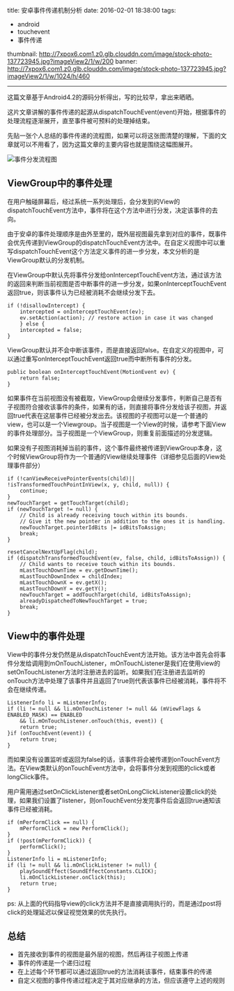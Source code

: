 title: 安卓事件传递机制分析
date: 2016-02-01 18:38:00
tags: 
- android
- touchevent
- 事件传递

thumbnail: http://7xpox6.com1.z0.glb.clouddn.com/image/stock-photo-137723945.jpg?imageView2/1/w/200
banner: http://7xpox6.com1.z0.glb.clouddn.com/image/stock-photo-137723945.jpg?imageView2/1/w/1024/h/460 

---

这篇文章基于Android4.2的源码分析得出，写的比较早，拿出来晒晒。

这片文章讲解的事件传递的起源从dispatchTouchEvent(event)开始，根据事件的处理流程逐渐展开，直至事件被可预料的处理掉结束。

<!--more-->

先贴一张个人总结的事件传递的流程图，如果可以将这张图清楚的理解，下面的文章就可以不用看了，因为这篇文章的主要内容也就是围绕这幅图展开。

![事件分发流程图](http://7xpox6.com1.z0.glb.clouddn.com/image/android_view_event_pass.jpg)

## ViewGroup中的事件处理

在用户触碰屏幕后，经过系统一系列处理后，会分发到的View的dispatchTouchEvent方法中，事件将在这个方法中进行分发，决定该事件的去向。

由于安卓的事件处理顺序是由外至里的，既外层视图最先拿到对应的事件，既事件会优先传递到ViewGroup的dispatchTouchEvent方法中。在自定义视图中可以重写dispatchTouchEvent这个方法定义事件的进一步分发，本文分析的是ViewGroup默认的分发机制。

在ViewGroup中默认先将事件分发给onInterceptTouchEvent方法，通过该方法的返回来判断当前视图是否中断事件的进一步分发，如果onInterceptTouchEvent返回true，则该事件认为已经被消耗不会继续分发下去。

```
if (!disallowIntercept) {  
    intercepted = onInterceptTouchEvent(ev);  
    ev.setAction(action); // restore action in case it was changed  
    } else {  
    intercepted = false;  
}
```

ViewGroup默认并不会中断该事件，而是直接返回false。在自定义的视图中，可以通过重写onInterceptTouchEvent返回true而中断所有事件的分发。

```
public boolean onInterceptTouchEvent(MotionEvent ev) {  
    return false;  
} 
``` 

如果事件在当前视图没有被截取，ViewGroup会继续分发事件，判断自己是否有子视图符合接收该事件的条件，如果有的话，则直接将事件分发给该子视图，并返回true代表在这层事件已经被分发出去。该视图的子视图可以是一个普通的view，也可以是一个Viewgroup。当子视图是一个View的时候，请参考下面View的事件处理部分。当子视图是一个ViewGroup，则重复前面描述的分发逻辑。

如果没有子视图消耗掉当前的事件，这个事件最终被传递到ViewGroup本身，这个时候ViewGroup将作为一个普通的View继续处理事件（详细参见后面的View处理事件部分）
    
```
if (!canViewReceivePointerEvents(child)|| !isTransformedTouchPointInView(x, y, child, null)) {  
    continue;  
}
newTouchTarget = getTouchTarget(child);  
if (newTouchTarget != null) {  
    // Child is already receiving touch within its bounds.  
    // Give it the new pointer in addition to the ones it is handling.  
    newTouchTarget.pointerIdBits |= idBitsToAssign;  
    break;  
}  
  
resetCancelNextUpFlag(child);  
if (dispatchTransformedTouchEvent(ev, false, child, idBitsToAssign)) {  
    // Child wants to receive touch within its bounds.  
    mLastTouchDownTime = ev.getDownTime();  
    mLastTouchDownIndex = childIndex;  
    mLastTouchDownX = ev.getX();  
    mLastTouchDownY = ev.getY();  
    newTouchTarget = addTouchTarget(child, idBitsToAssign);  
    alreadyDispatchedToNewTouchTarget = true;  
    break;  
} 
```

## View中的事件处理

View中的事件分发仍然是从dispatchTouchEvent方法开始。该方法中首先会将事件分发给调用到mOnTouchListener，mOnTouchListener是我们在使用view的setOnTouchListener方法时注册进去的监听。如果我们在注册进去监听的onTouch方法中处理了该事件并且返回了true则代表该事件已经被消耗，事件将不会在继续传递。
      
```
ListenerInfo li = mListenerInfo;  
if (li != null && li.mOnTouchListener != null && (mViewFlags & ENABLED_MASK) == ENABLED  
    && li.mOnTouchListener.onTouch(this, event)) {  
    return true;  
}if (onTouchEvent(event)) {  
    return true;  
}
```

而如果没有设置监听或返回为false的话，该事件将会被传递到onTouchEvent方法。在View类默认的onTouchEvent方法中，会将事件分发到视图的click或者longClick事件。

用户需用通过setOnClickListener或者setOnLongClickListener设置click的处理，如果我们设置了listener，则onTouchEvent分发完事件后会返回true通知该事件已经被消耗。

```
if (mPerformClick == null) {  
    mPerformClick = new PerformClick();  
}  
if (!post(mPerformClick)) {  
    performClick();  
}
ListenerInfo li = mListenerInfo;  
if (li != null && li.mOnClickListener != null) {  
    playSoundEffect(SoundEffectConstants.CLICK);  
    li.mOnClickListener.onClick(this);  
    return true;  
}
```

ps: 从上面的代码指导view的click方法并不是直接调用执行的，而是通过post将click的处理延迟以保证视觉效果的优先执行。

## 总结

- 首先接收到事件的视图是最外层的视图，然后再往子视图上传递
- 事件的传递是一个递归过程
- 在上述每个环节都可以通过返回true的方法消耗该事件，结束事件的传递
- 自定义视图的事件传递过程决定于其对应继承的方法，但应该遵守上述的规则
